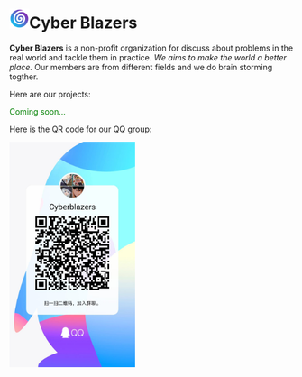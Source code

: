 # <img src="img/logo.png" alt="logo" height="35">Cyber Blazers
**Cyber Blazers** is a non-profit organization for discuss about problems in the real world and tackle them in practice. *We aims to make the world a better place.* Our members are from different fields and we do brain storming togther.

Here are our projects:

<font color="green">Coming soon...</font>

Here is the QR code for our QQ group:

<img src="img/qrcode.jpg" alt="qrcode" height="400">

